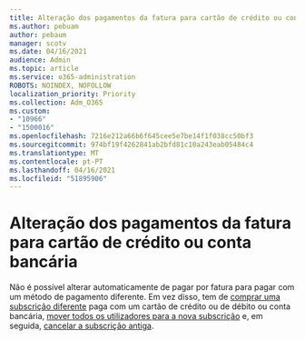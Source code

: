 ```yaml
---
title: Alteração dos pagamentos da fatura para cartão de crédito ou conta bancária
ms.author: pebuam
author: pebaum
manager: scotv
ms.date: 04/16/2021
audience: Admin
ms.topic: article
ms.service: o365-administration
ROBOTS: NOINDEX, NOFOLLOW
localization_priority: Priority
ms.collection: Adm_O365
ms.custom:
- "10966"
- "1500016"
ms.openlocfilehash: 7216e212a66b6f645cee5e7be14f1f038cc50bf3
ms.sourcegitcommit: 974bf19f4262841ab2bfd81c10a243eab05484c4
ms.translationtype: MT
ms.contentlocale: pt-PT
ms.lasthandoff: 04/16/2021
ms.locfileid: "51895906"
---
```

# <a name="change-from-invoice-payments-to-credit-card-or-bank-account"></a>Alteração dos pagamentos da fatura para cartão de crédito ou conta bancária

Não é possível alterar automaticamente de pagar por fatura para pagar com um método de pagamento diferente. Em vez disso, tem de [comprar uma subscrição diferente](https://docs.microsoft.com/microsoft-365/commerce/try-or-buy-microsoft-365#buy-a-different-subscription) paga com um cartão de crédito ou de débito ou conta bancária, [mover todos os utilizadores para a nova subscrição](https://docs.microsoft.com/microsoft-365/commerce/subscriptions/move-users-different-subscription) e, em seguida, [cancelar a subscrição antiga](https://docs.microsoft.com/microsoft-365/commerce/subscriptions/cancel-your-subscription). 